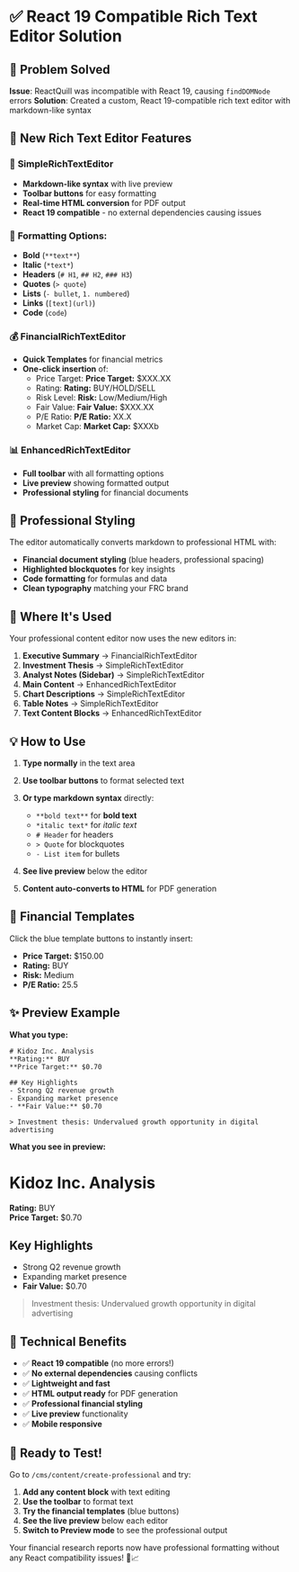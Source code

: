 # ✅ React 19 Compatible Rich Text Editor Solution

## 🎯 Problem Solved

**Issue**: ReactQuill was incompatible with React 19, causing `findDOMNode` errors
**Solution**: Created a custom, React 19-compatible rich text editor with markdown-like syntax

## 🚀 New Rich Text Editor Features

### 📝 **SimpleRichTextEditor**

- **Markdown-like syntax** with live preview
- **Toolbar buttons** for easy formatting
- **Real-time HTML conversion** for PDF output
- **React 19 compatible** - no external dependencies causing issues

### 🔧 **Formatting Options**:

- **Bold** (`**text**`)
- **Italic** (`*text*`)
- **Headers** (`# H1`, `## H2`, `### H3`)
- **Quotes** (`> quote`)
- **Lists** (`- bullet`, `1. numbered`)
- **Links** (`[text](url)`)
- **Code** (`code`)

### 💰 **FinancialRichTextEditor**

- **Quick Templates** for financial metrics
- **One-click insertion** of:
  - Price Target: **Price Target:** $XXX.XX
  - Rating: **Rating:** BUY/HOLD/SELL
  - Risk Level: **Risk:** Low/Medium/High
  - Fair Value: **Fair Value:** $XXX.XX
  - P/E Ratio: **P/E Ratio:** XX.X
  - Market Cap: **Market Cap:** $XXXb

### 📊 **EnhancedRichTextEditor**

- **Full toolbar** with all formatting options
- **Live preview** showing formatted output
- **Professional styling** for financial documents

## 🎨 Professional Styling

The editor automatically converts markdown to professional HTML with:

- **Financial document styling** (blue headers, professional spacing)
- **Highlighted blockquotes** for key insights
- **Code formatting** for formulas and data
- **Clean typography** matching your FRC brand

## 📱 Where It's Used

Your professional content editor now uses the new editors in:

1. **Executive Summary** → FinancialRichTextEditor
2. **Investment Thesis** → SimpleRichTextEditor
3. **Analyst Notes (Sidebar)** → SimpleRichTextEditor
4. **Main Content** → EnhancedRichTextEditor
5. **Chart Descriptions** → SimpleRichTextEditor
6. **Table Notes** → SimpleRichTextEditor
7. **Text Content Blocks** → EnhancedRichTextEditor

## 💡 How to Use

1. **Type normally** in the text area
2. **Use toolbar buttons** to format selected text
3. **Or type markdown syntax** directly:

   - `**bold text**` for **bold text**
   - `*italic text*` for _italic text_
   - `# Header` for headers
   - `> Quote` for blockquotes
   - `- List item` for bullets

4. **See live preview** below the editor
5. **Content auto-converts to HTML** for PDF generation

## 🎯 Financial Templates

Click the blue template buttons to instantly insert:

- **Price Target:** $150.00
- **Rating:** BUY
- **Risk:** Medium
- **P/E Ratio:** 25.5

## ✨ Preview Example

**What you type:**

```
# Kidoz Inc. Analysis
**Rating:** BUY
**Price Target:** $0.70

## Key Highlights
- Strong Q2 revenue growth
- Expanding market presence
- **Fair Value:** $0.70

> Investment thesis: Undervalued growth opportunity in digital advertising
```

**What you see in preview:**

# Kidoz Inc. Analysis

**Rating:** BUY  
**Price Target:** $0.70

## Key Highlights

- Strong Q2 revenue growth
- Expanding market presence
- **Fair Value:** $0.70

> Investment thesis: Undervalued growth opportunity in digital advertising

## 🔧 Technical Benefits

- ✅ **React 19 compatible** (no more errors!)
- ✅ **No external dependencies** causing conflicts
- ✅ **Lightweight and fast**
- ✅ **HTML output ready** for PDF generation
- ✅ **Professional financial styling**
- ✅ **Live preview** functionality
- ✅ **Mobile responsive**

## 🚀 Ready to Test!

Go to `/cms/content/create-professional` and try:

1. **Add any content block** with text editing
2. **Use the toolbar** to format text
3. **Try the financial templates** (blue buttons)
4. **See the live preview** below each editor
5. **Switch to Preview mode** to see the professional output

Your financial research reports now have professional formatting without any React compatibility issues! 🎉📈
